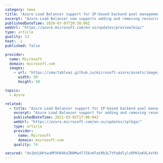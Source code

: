 ```yaml
---
category: news
title: "Azure Load Balancer support for IP-based backend pool management is in preview"
excerpt: "Azure Load Balancer now supports adding and removing resources from a backend pool via an IPv4 or IPv6 addresses and virtual network ID. This will enable you to easily manage the containers, virtual machines, and virtual machine scale sets associated with their load balancer. It will also allow IP addresses"
publishedDateTime: 2020-07-07T20:30:06Z
webUrl: "https://azure.microsoft.com/en-us/updates/previewlbip/"
type: article
quality: 13
heat: -1
published: false

provider:
  name: Microsoft
  domain: microsoft.com
  images:
    - url: "https://smartableai.github.io/microsoft-azure/assets/images/organizations/microsoft.com-50x50.jpg"
      width: 50
      height: 50

topics:
  - Azure

related:
  - title: "Azure Load Balancer support for IP-based backend pool management is now generally available"
    excerpt: "Azure Load Balancer support for adding and removing resources from a backend pool via IP address is now generally available. This enables IP addresses to be reserved as part of a backend pool before the associated resources are created."
    publishedDateTime: 2021-03-02T17:00:04Z
    webUrl: "https://azure.microsoft.com/en-us/updates/iplbga/"
    type: article
    provider:
      name: Microsoft
      domain: microsoft.com
    quality: 74

secured: "4n1bUjbKtwuMPXhR4kXZN0Mwd7JI6uH7atRb3LTtPa8dlylsRPKSoKXL4xYb9DdLy+sjJHmsRJF+ZOrt4o7ucI6/QCFFHoxovyExAvD1EQ0XZAOgTBxP4h/7Uu+h2BTiBr8STlnvYNqTfBVSXdIdpC4e/Qm5ZsbXSle0yaUOPFPS6mNTbT89yBVHSoWIHuaccoNm67G9kEtlAcZBELocMoWdlAsI4Nig3V77CkJ6E1hSr6VUJrnj+a+C/Bt3sz+JDHW3Hnb4tFV82gIADUVWJdhTd4xLhghr3m0lWCsKS6G+OPWFg6lhJ9e6uY9SduSgM1iU+GRkOcD47+J6tKy3bw==;DommKuLrDNxMiyWaLYg02g=="
---
```


